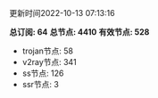 更新时间2022-10-13 07:13:16

**总订阅: 64**
**总节点: 4410**
**有效节点: 528**
- trojan节点: 58
- v2ray节点: 341
- ss节点: 126
- ssr节点: 3
